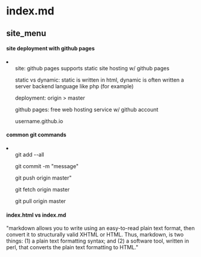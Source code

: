 <html>
<head>
<title>index.md</title>
</head>
<body>

<h1>index.md</h1>
<h2>site_menu</h2>

<h4>site deployment with github pages</h4>
<li>
<ol>site: github pages supports static site hosting w/ github pages</ol>
<ol>static vs dynamic: static is written in html, dynamic is often written a server backend language like php (for example)</ol>
<ol>deployment: origin &gt; master</ol>
<ol>github pages: free web hosting service w/ github account</ol>
<ol>username.github.io</ol>
</li>	

<h4>common git commands</h4>
<li>
<ol>git add --all</ol>
<ol>git commit -m "message"</ol>
<ol>git push origin master"</ol>
<ol>git fetch origin master</ol>
<ol>git pull origin master</ol>
</li>

<h4>index.html vs index.md</h4>
<p>"markdown allows you to write using an easy-to-read plain text format, then convert it 
to structurally valid XHTML or HTML. Thus, markdown, is two things: (1) a plain text 
formatting syntax; and (2) a software tool, written in perl, that converts the plain 
text formatting to HTML."</p>

</body>
</html>
